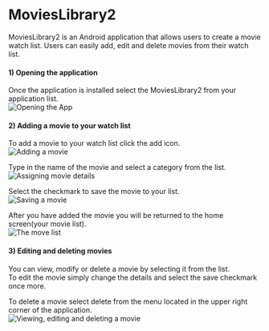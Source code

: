# MoviesLibrary2 #
MoviesLibrary2 is an Android application that allows users to create a movie watch list. Users can easily add, edit and delete movies from their watch list.

#### 1) Opening the application ####
Once the application is installed select the MoviesLibrary2 from your application list.   
![Opening the App](app/documentation/examples/open.png)

#### 2) Adding a movie to your watch list ####
To add a movie to your watch list click the add icon.  
![Adding a movie](app/documentation/examples/welcome.png)  

Type in the name of the movie and select a category from the list.  
![Assigning movie details](app/documentation/examples/create.png)  

Select the checkmark to save the movie to your list.  
![Saving a movie](app/documentation/examples/save.png)  

After you have added the movie you will be returned to the home screen(your movie list).  
![The move list](app/documentation/examples/list.png)  

#### 3) Editing and deleting movies ####
You can view, modify or delete a movie by selecting it from the list.  
To edit the movie simply change the details and select the save checkmark once more.  

To delete a movie select delete from the menu located in the upper right corner of the application.  
![Viewing, editing and deleting a movie](app/documentation/examples/delete.png)  
